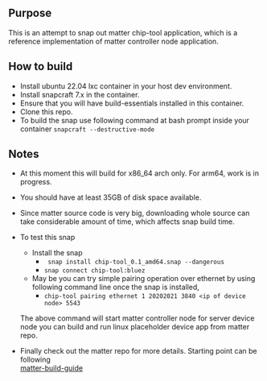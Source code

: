 ## Purpose 
This is an attempt to snap out matter chip-tool application, which is a reference implementation of matter controller node application.

## How to build
- Install ubuntu 22.04 lxc container in your host dev environment.
- Install snapcraft 7.x in the container.
- Ensure that you will have build-essentials installed in this container.
- Clone this repo.
- To build the snap use following command at bash prompt inside your container
  ``` snapcraft --destructive-mode ```

## Notes
- At this moment this will build for x86_64 arch only. For arm64, work is in progress. 
- You should have at least 35GB of disk space available.
- Since matter source code is very big, downloading whole source can take considerable amount of time, which affects snap build time.
- To test this snap
   - Install the snap
     - ``` snap install chip-tool_0.1_amd64.snap --dangerous```
     - ``` snap connect chip-tool:bluez ```
  - May be you can try simple pairing operation over ethernet by using following command line once the snap is installed,
    - ``` chip-tool pairing ethernet 1 20202021 3840 <ip of device node> 5543 ```
    
   The above command will start matter controller node for server device node you can build and run  linux placeholder device app from matter repo.

- Finally check out the matter repo for more details. Starting point  can be following      
  [matter-build-guide](https://github.com/project-chip/connectedhomeip/blob/master/docs/guides/BUILDING.md)
